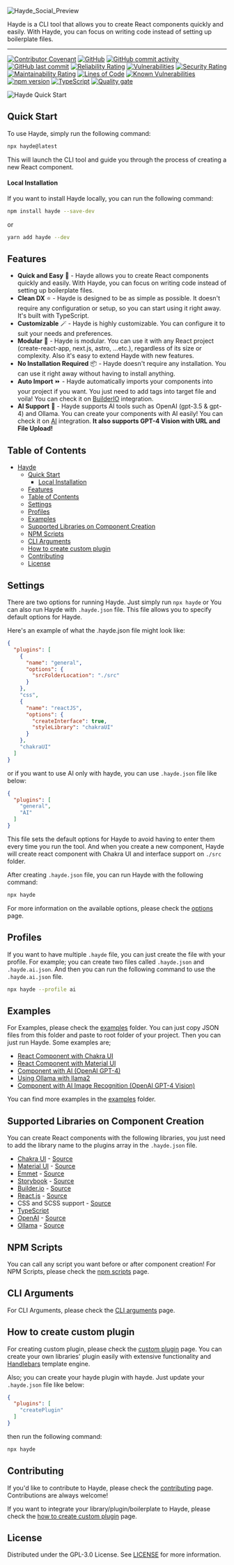 ![Hayde_Social_Preview](https://github.com/Sly777/hayde/assets/694940/e843d06a-7d97-48ef-8d15-e4ca5fc8d28b)

Hayde is a CLI tool that allows you to create React components quickly and easily. With Hayde, you can focus on writing code instead of setting up boilerplate files.

--------------

[![Contributor Covenant](https://img.shields.io/badge/Contributor%20Covenant-2.1-4baaaa.svg)](code\_of\_conduct.md) [![GitHub](https://img.shields.io/github/license/sly777/hayde)](https://github.com/sly777/hayde/blob/main/LICENSE) [![GitHub commit activity](https://img.shields.io/github/commit-activity/m/sly777/hayde)](https://github.com/sly777/hayde/pulse) [![GitHub last commit](https://img.shields.io/github/last-commit/sly777/hayde)](https://github.com/sly777/hayde/commits/main) [![Reliability Rating](https://sonarcloud.io/api/project\_badges/measure?project=Sly777\_hayde\&metric=reliability\_rating)](https://sonarcloud.io/summary/new\_code?id=Sly777\_hayde) [![Vulnerabilities](https://sonarcloud.io/api/project\_badges/measure?project=Sly777\_hayde\&metric=vulnerabilities)](https://sonarcloud.io/summary/new\_code?id=Sly777\_hayde) [![Security Rating](https://sonarcloud.io/api/project\_badges/measure?project=Sly777\_hayde\&metric=security\_rating)](https://sonarcloud.io/summary/new\_code?id=Sly777\_hayde) [![Maintainability Rating](https://sonarcloud.io/api/project\_badges/measure?project=Sly777\_hayde\&metric=sqale\_rating)](https://sonarcloud.io/summary/new\_code?id=Sly777\_hayde) [![Lines of Code](https://sonarcloud.io/api/project\_badges/measure?project=Sly777\_hayde\&metric=ncloc)](https://sonarcloud.io/summary/new\_code?id=Sly777\_hayde) [![Known Vulnerabilities](https://snyk.io/test/github/Sly777/hayde/badge.svg)](https://snyk.io/test/github/Sly777/hayde) [![npm version](https://badge.fury.io/js/hayde.svg)](https://badge.fury.io/js/hayde) [![TypeScript](https://img.shields.io/badge/%3C%2F%3E-TypeScript-%230074c1.svg)](http://www.typescriptlang.org/) [![Quality gate](https://sonarcloud.io/api/project\_badges/quality\_gate?project=Sly777\_hayde)](https://sonarcloud.io/summary/new\_code?id=Sly777\_hayde)

![Hayde Quick Start](https://github.com/Sly777/hayde/assets/694940/32e70b96-ed25-4897-95c4-76b7500bd925)

## Quick Start

To use Hayde, simply run the following command:

```bash
npx hayde@latest
```

This will launch the CLI tool and guide you through the process of creating a new React component.

#### Local Installation

If you want to install Hayde locally, you can run the following command:

```bash
npm install hayde --save-dev
```

or

```bash
yarn add hayde --dev
```

## Features

* **Quick and Easy** 🚀 - Hayde allows you to create React components quickly and easily. With Hayde, you can focus on writing code instead of setting up boilerplate files.
* **Clean DX** ⭐ - Hayde is designed to be as simple as possible. It doesn't require any configuration or setup, so you can start using it right away. It's built with TypeScript.
* **Customizable** 🪄 - Hayde is highly customizable. You can configure it to suit your needs and preferences.
* **Modular** 🧩 - Hayde is modular. You can use it with any React project (create-react-app, next.js, astro, ...etc.), regardless of its size or complexity. Also it's easy to extend Hayde with new features.
* **No Installation Required** 📦 - Hayde doesn't require any installation. You can use it right away without having to install anything.
* **Auto Import** ⏩ - Hayde automatically imports your components into your project if you want. You just need to add tags into target file and voila! You can check it on [BuilderIO](src/features/builderIO/) integration.
* **AI Support** 🤖 - Hayde supports AI tools such as OpenAI (gpt-3.5 & gpt-4) and Ollama. You can create your components with AI easily! You can check it on [AI](src/features/AI/) integration. **It also supports GPT-4 Vision with URL and File Upload!**

## Table of Contents

* [Hayde](./#hayde)
  * [Quick Start](./#quick-start)
    * [Local Installation](./#local-installation)
  * [Features](./#features)
  * [Table of Contents](./#table-of-contents)
  * [Settings](./#settings)
  * [Profiles](./#profiles)
  * [Examples](./#examples)
  * [Supported Libraries on Component Creation](./#supported-libraries-on-component-creation)
  * [NPM Scripts](./#npm-scripts)
  * [CLI Arguments](./#cli-arguments)
  * [How to create custom plugin](./#how-to-create-custom-plugin)
  * [Contributing](./#contributing)
  * [License](./#license)

## Settings

There are two options for running Hayde. Just simply run `npx hayde` or You can also run Hayde with `.hayde.json` file. This file allows you to specify default options for Hayde.

Here's an example of what the .hayde.json file might look like:

```json
{
  "plugins": [
    {
      "name": "general",
      "options": {
        "srcFolderLocation": "./src"
      }
    },
    "css",
    {
      "name": "reactJS",
      "options": {
        "createInterface": true,
        "styleLibrary": "chakraUI"
      }
    },
    "chakraUI"
  ]
}
```

or if you want to use AI only with hayde, you can use `.hayde.json` file like below:

```json
{
  "plugins": [
    "general",
    "AI"
  ]
}
```

This file sets the default options for Hayde to avoid having to enter them every time you run the tool. And when you create a new component, Hayde will create react component with Chakra UI and interface support on `./src` folder.

After creating `.hayde.json` file, you can run Hayde with the following command:

```bash
npx hayde
```

For more information on the available options, please check the [options](docs/options.md) page.

## Profiles

If you want to have multiple `.hayde` file, you can just create the file with your profile. For example; you can create two files called `.hayde.json` and `.hayde.ai.json`. And then you can run the following command to use the `.hayde.ai.json` file.

```bash
npx hayde --profile ai
```

## Examples

For Examples, please check the [examples](examples/) folder. You can just copy JSON files from this folder and paste to root folder of your project. Then you can just run Hayde. Some examples are;

* [React Component with Chakra UI](examples/with-react-chakraui.json)
* [React Component with Material UI](examples/with-react-materialui.json)
* [Component with AI (OpenAI GPT-4)](examples/with-openai-gpt-4.json)
* [Using Ollama with llama2](examples/with-ollama-llama2.json)
* [Component with AI Image Recognition (OpenAI GPT-4 Vision)](examples/with-openai-vision.json)

You can find more examples in the [examples](examples/) folder.

## Supported Libraries on Component Creation

You can create React components with the following libraries, you just need to add the library name to the plugins array in the `.hayde.json` file.

* [Chakra UI](https://chakra-ui.com/) - [Source](src/features/chakraUI/)
* [Material UI](https://material-ui.com/) - [Source](src/features/materialUI/)
* [Emmet](https://emmet.io/) - [Source](src/features/emmet/)
* [Storybook](https://storybook.js.org/) - [Source](src/features/storybook/)
* [Builder.io](https://www.builder.io/) - [Source](src/features/builderIO/)
* [React.js](https://reactjs.org/) - [Source](src/features/reactJS/)
* CSS and SCSS support - [Source](src/features/css/)
* [TypeScript](https://www.typescriptlang.org/)
* [OpenAI](https://platform.openai.com) - [Source](src/features/AI/)
* [Ollama](https://ollama.ai) - [Source](src/features/AI/)

## NPM Scripts

You can call any script you want before or after component creation! For NPM Scripts, please check the [npm scripts](docs/npm-scripts.md) page.

## CLI Arguments

For CLI Arguments, please check the [CLI arguments](docs/cli-arguments.md) page.

## How to create custom plugin

For creating custom plugin, please check the [custom plugin](docs/how-to-create-custom-plugin.md) page. You can create your own libraries' plugin easily with extensive functionality and [Handlebars](https://handlebarsjs.com/) template engine.

Also; you can create your hayde plugin with hayde. Just update your `.hayde.json` file like below:

```json
{
  "plugins": [
    "createPlugin"
  ]
}
```

then run the following command:

```bash
npx hayde
```

## Contributing

If you'd like to contribute to Hayde, please check the [contributing](docs/contributing.md) page. Contributions are always welcome!

If you want to integrate your library/plugin/boilerplate to Hayde, please check the [how to create custom plugin](docs/how-to-create-custom-plugin.md) page.

## License

Distributed under the GPL-3.0 License. See [LICENSE](LICENSE/) for more information.
